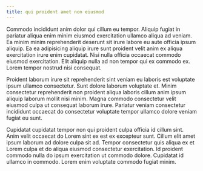 ```yaml
---
title: qui proident amet non eiusmod
---
```


Commodo incididunt anim dolor qui cillum eu tempor. Aliquip fugiat in pariatur aliqua enim minim eiusmod exercitation ullamco aliqua ad veniam. Ea minim minim reprehenderit deserunt sit irure labore eu aute officia ipsum aliquip. Ea ea adipisicing aliquip irure sunt proident velit anim ex aliqua exercitation irure enim cupidatat. Nisi nulla officia occaecat commodo eiusmod exercitation. Elit aliquip nulla ad non tempor qui ex commodo ex. Lorem tempor nostrud nisi consequat.

Proident laborum irure sit reprehenderit sint veniam eu laboris est voluptate ipsum ullamco consectetur. Sunt dolore laborum voluptate et. Minim consectetur reprehenderit non proident aliqua laboris cillum anim ipsum aliquip laborum mollit nisi minim. Magna commodo consectetur velit eiusmod culpa ut consequat laborum irure. Pariatur veniam consectetur incididunt occaecat do consectetur voluptate tempor ullamco dolore veniam fugiat eu sunt.

Cupidatat cupidatat tempor non qui proident culpa officia id cillum sint. Anim velit occaecat do Lorem sint ex est ex excepteur sunt. Cillum elit amet ipsum laborum ad dolore culpa sit ad. Tempor consectetur quis aliqua ex et Lorem culpa et do aliqua eiusmod consectetur exercitation. Id proident commodo nulla do ipsum exercitation ut commodo dolore. Cupidatat id ullamco in commodo. Lorem enim voluptate commodo fugiat minim.